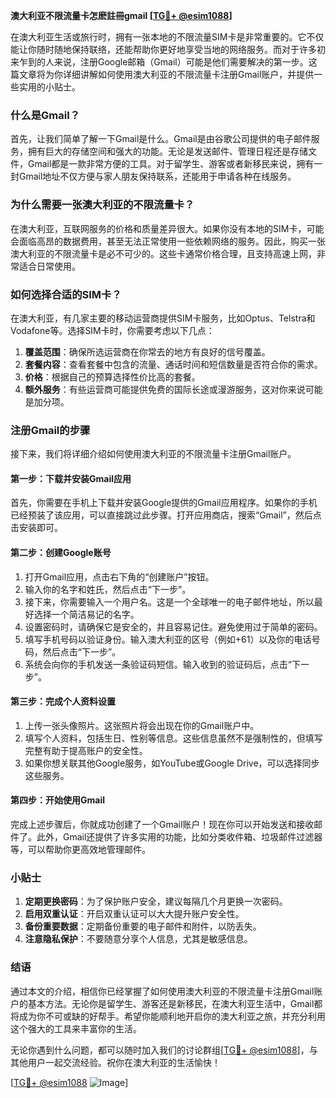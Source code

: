 **澳大利亚不限流量卡怎麽註冊gmail [[TG💪+ @esim1088](https://t.me/s/esim1088)]**

在澳大利亚生活或旅行时，拥有一张本地的不限流量SIM卡是非常重要的。它不仅能让你随时随地保持联络，还能帮助你更好地享受当地的网络服务。而对于许多初来乍到的人来说，注册Google邮箱（Gmail）可能是他们需要解决的第一步。这篇文章将为你详细讲解如何使用澳大利亚的不限流量卡注册Gmail账户，并提供一些实用的小贴士。

### 什么是Gmail？

首先，让我们简单了解一下Gmail是什么。Gmail是由谷歌公司提供的电子邮件服务，拥有巨大的存储空间和强大的功能。无论是发送邮件、管理日程还是存储文件，Gmail都是一款非常方便的工具。对于留学生、游客或者新移民来说，拥有一封Gmail地址不仅方便与家人朋友保持联系，还能用于申请各种在线服务。

### 为什么需要一张澳大利亚的不限流量卡？

在澳大利亚，互联网服务的价格和质量差异很大。如果你没有本地的SIM卡，可能会面临高昂的数据费用，甚至无法正常使用一些依赖网络的服务。因此，购买一张澳大利亚的不限流量卡是必不可少的。这些卡通常价格合理，且支持高速上网，非常适合日常使用。

### 如何选择合适的SIM卡？

在澳大利亚，有几家主要的移动运营商提供SIM卡服务，比如Optus、Telstra和Vodafone等。选择SIM卡时，你需要考虑以下几点：

1. **覆盖范围**：确保所选运营商在你常去的地方有良好的信号覆盖。
2. **套餐内容**：查看套餐中包含的流量、通话时间和短信数量是否符合你的需求。
3. **价格**：根据自己的预算选择性价比高的套餐。
4. **额外服务**：有些运营商可能提供免费的国际长途或漫游服务，这对你来说可能是加分项。

### 注册Gmail的步骤

接下来，我们将详细介绍如何使用澳大利亚的不限流量卡注册Gmail账户。

#### 第一步：下载并安装Gmail应用

首先，你需要在手机上下载并安装Google提供的Gmail应用程序。如果你的手机已经预装了该应用，可以直接跳过此步骤。打开应用商店，搜索“Gmail”，然后点击安装即可。

#### 第二步：创建Google账号

1. 打开Gmail应用，点击右下角的“创建账户”按钮。
2. 输入你的名字和姓氏，然后点击“下一步”。
3. 接下来，你需要输入一个用户名。这是一个全球唯一的电子邮件地址，所以最好选择一个简洁易记的名字。
4. 设置密码时，请确保它是安全的，并且容易记住。避免使用过于简单的密码。
5. 填写手机号码以验证身份。输入澳大利亚的区号（例如+61）以及你的电话号码，然后点击“下一步”。
6. 系统会向你的手机发送一条验证码短信。输入收到的验证码后，点击“下一步”。

#### 第三步：完成个人资料设置

1. 上传一张头像照片。这张照片将会出现在你的Gmail账户中。
2. 填写个人资料，包括生日、性别等信息。这些信息虽然不是强制性的，但填写完整有助于提高账户的安全性。
3. 如果你想关联其他Google服务，如YouTube或Google Drive，可以选择同步这些服务。

#### 第四步：开始使用Gmail

完成上述步骤后，你就成功创建了一个Gmail账户！现在你可以开始发送和接收邮件了。此外，Gmail还提供了许多实用的功能，比如分类收件箱、垃圾邮件过滤器等，可以帮助你更高效地管理邮件。

### 小贴士

1. **定期更换密码**：为了保护账户安全，建议每隔几个月更换一次密码。
2. **启用双重认证**：开启双重认证可以大大提升账户安全性。
3. **备份重要数据**：定期备份重要的电子邮件和附件，以防丢失。
4. **注意隐私保护**：不要随意分享个人信息，尤其是敏感信息。

### 结语

通过本文的介绍，相信你已经掌握了如何使用澳大利亚的不限流量卡注册Gmail账户的基本方法。无论你是留学生、游客还是新移民，在澳大利亚生活中，Gmail都将成为你不可或缺的好帮手。希望你能顺利地开启你的澳大利亚之旅，并充分利用这个强大的工具来丰富你的生活。

无论你遇到什么问题，都可以随时加入我们的讨论群组[[TG💪+ @esim1088](https://t.me/s/esim1088)]，与其他用户一起交流经验。祝你在澳大利亚的生活愉快！

[[TG💪+ @esim1088](https://t.me/s/esim1088) ![Image](https://i.postimg.cc/4NQfJmqS/Snipaste-2025-05-13-00-14-12.png)]